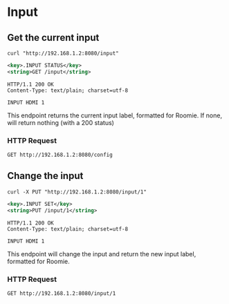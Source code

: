 # Input

## Get the current input

```shell
curl "http://192.168.1.2:8080/input"
```

```xml
<key>.INPUT STATUS</key>
<string>GET /input</string>
```

```http
HTTP/1.1 200 OK
Content-Type: text/plain; charset=utf-8

INPUT HDMI 1
```

This endpoint returns the current input label, formatted for Roomie. If none, will return nothing (with a 200 status)

### HTTP Request

`GET http://192.168.1.2:8080/config`

## Change the input

```shell
curl -X PUT "http://192.168.1.2:8080/input/1"
```

```xml
<key>.INPUT SET</key>
<string>PUT /input/1</string>
```

```http
HTTP/1.1 200 OK
Content-Type: text/plain; charset=utf-8

INPUT HDMI 1
```

This endpoint will change the input and return the new input label, formatted for Roomie.

### HTTP Request

`GET http://192.168.1.2:8080/input/1`